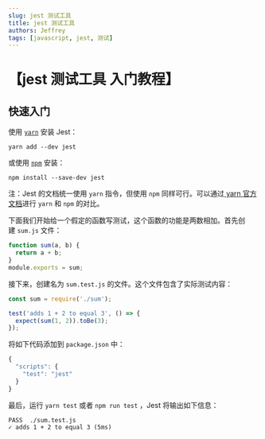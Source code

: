 ```yaml
---
slug: jest 测试工具
title: jest 测试工具
authors: Jeffrey
tags: [javascript, jest, 测试]
---
```

# 【jest 测试工具 入门教程】
## 快速入门

使用 [`yarn`](https://yarnpkg.com/en/package/jest) 安装 Jest：

```
yarn add --dev jest
```


或使用 [`npm`](https://www.npmjs.com/package/jest) 安装：

```
npm install --save-dev jest
```


注：Jest 的文档统一使用 `yarn` 指令，但使用 `npm` 同样可行。可以通过[ yarn 官方文档](https://yarnpkg.com/en/docs/migrating-from-npm#toc-cli-commands-comparison)进行 `yarn` 和 `npm` 的对比。

下面我们开始给一个假定的函数写测试，这个函数的功能是两数相加。首先创建 `sum.js` 文件：

```js
function sum(a, b) {
  return a + b;
}
module.exports = sum;
```


接下来，创建名为 `sum.test.js` 的文件。这个文件包含了实际测试内容：

```js
const sum = require('./sum');

test('adds 1 + 2 to equal 3', () => {
  expect(sum(1, 2)).toBe(3);
});
```


将如下代码添加到 `package.json` 中：

```js
{
  "scripts": {
    "test": "jest"
  }
}
```


最后，运行 `yarn test` 或者 `npm run test` ，Jest 将输出如下信息：

```
PASS  ./sum.test.js
✓ adds 1 + 2 to equal 3 (5ms)
```
